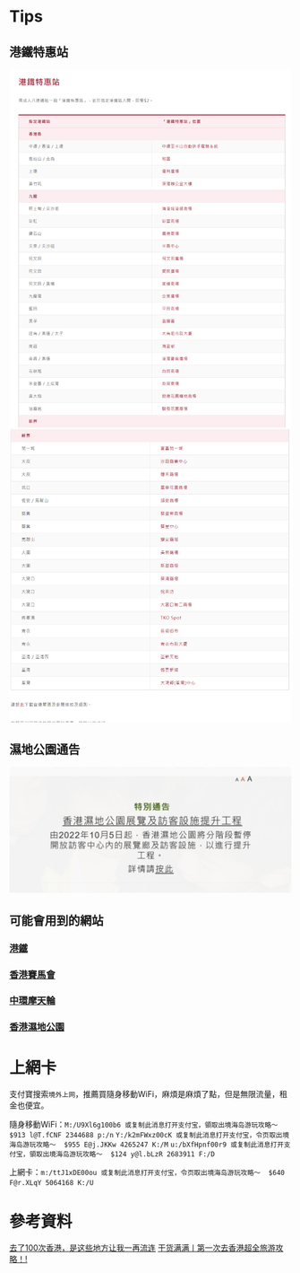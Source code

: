 # Tips
## 港鐵特惠站
![港鐵特惠站](./img/tips1.png "港鐵特惠站")
![港鐵特惠站](./img/tips2.png "港鐵特惠站")
## 濕地公園通告
[![濕地公園通告](./img/park.png)](https://www.wetlandpark.gov.hk/tc/whatsnew/1812)
## 可能會用到的網站
### [港鐵](https://mtr.com.hk)
### [香港賽馬會](https://racing.hkjc.com/racing/information/Chinese/Racing/Fixture.aspx)
### [中環摩天輪](https://hkow.hk/zh-hans/ticket-info/)
### [香港濕地公園](https://www.wetlandpark.gov.hk/tc/)
# 上網卡
支付寶搜索`境外上网`，推薦買隨身移動WiFi，麻煩是麻煩了點，但是無限流量，租金也便宜。

隨身移動WiFi：`M:/U9Xl6g100b6 或复制此消息打开支付宝，領取出境海岛游玩攻略～  $913 l@T.fCNF 2344688 p:/n`
`Y:/k2mFWxz00cK 或复制此消息打开支付宝，令页取出境海岛游玩攻略～  $955 E@j.JKKw 4265247 K:/M`
`u:/bXfHpnf00r9 或复制此消息打开支付宝，領取出境海岛游玩攻略～  $124 y@l.bLzR 2683911 F:/D`

上網卡：`m:/ttJ1xDE00ou 或复制此消息打开支付宝，令页取出境海岛游玩攻略～  $640 F@r.XLqY 5064168 K:/U`
# 參考資料
[去了100次香港，是这些地方让我一再流连](https://zhuanlan.zhihu.com/p/21753879?utm_campaign=shareopn&utm_medium=social&utm_oi=719659270496337920&utm_psn=1658580436078166018&utm_source=wechat_session)
[干货满满丨第一次去香港超全旅游攻略！!](https://zhuanlan.zhihu.com/p/626478911)
